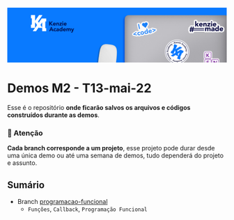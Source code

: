 ![](assets/20220724_114419_Linkedin.png)

# Demos M2 - T13-mai-22

Esse é o repositório **onde ficarão salvos os arquivos e códigos construídos durante as demos**.

### 🚨 Atenção

**Cada branch corresponde a um projeto**, esse projeto pode durar desde uma única demo ou até uma semana de demos, tudo dependerá do projeto e assunto.

## Sumário

- Branch [programacao-funcional](https://github.com/Kenzie-Academy-Brasil-Developers/demo-m2-mai-22/tree/programacao-funcional)
  - `Funções`, `Callback`, `Programação Funcional`